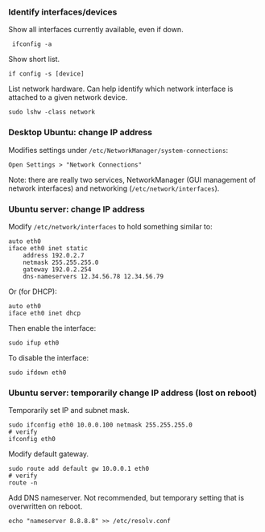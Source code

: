 ### Identify interfaces/devices

Show all interfaces currently available, even if down.

     ifconfig -a

Show short list.

    if config -s [device]

List network hardware. Can help identify which network interface is attached to
a given network device.

    sudo lshw -class network

### Desktop Ubuntu: change IP address

Modifies settings under `/etc/NetworkManager/system-connections`:

    Open Settings > "Network Connections"

Note: there are really two services, NetworkManager (GUI management of network
interfaces) and networking (`/etc/network/interfaces`).

### Ubuntu server: change IP address

Modify `/etc/network/interfaces` to hold something similar to:

    auto eth0
    iface eth0 inet static
        address 192.0.2.7
        netmask 255.255.255.0
        gateway 192.0.2.254
        dns-nameservers 12.34.56.78 12.34.56.79

Or (for DHCP):

    auto eth0
    iface eth0 inet dhcp

Then enable the interface:

    sudo ifup eth0

To disable the interface:

    sudo ifdown eth0


### Ubuntu server: temporarily change IP address (lost on reboot)

Temporarily set IP and subnet mask.

    sudo ifconfig eth0 10.0.0.100 netmask 255.255.255.0
    # verify
    ifconfig eth0

Modify default gateway.

    sudo route add default gw 10.0.0.1 eth0
    # verify
    route -n

Add DNS nameserver.  Not recommended, but temporary setting that is overwritten
on reboot.

    echo "nameserver 8.8.8.8" >> /etc/resolv.conf
